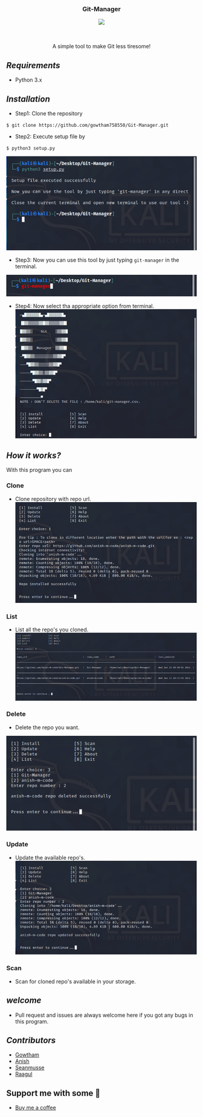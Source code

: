<h3 align="center">Git-Manager</h3>
<p align="center">
  <img src="https://img.shields.io/badge/license-GNU GPL V3.0-blue.svg">
</p>
<br>
<p align="center">A simple tool to make Git less tiresome!</p>

## ***Requirements***
* Python 3.x

## ***Installation***
* Step1: Clone the repository 
```
$ git clone https://github.com/gowtham758550/Git-Manager.git
```
* Step2: Execute setup file by 
```
$ python3 setup.py
```
![](https://github.com/gowtham758550/Git-Manager/blob/master/Screenshots/Screenshot_20200621-104529~2.png)
* Step3: Now you can use this tool by just typing `git-manager` in the terminal. 

![](https://github.com/gowtham758550/Git-Manager/blob/master/Screenshots/Screenshot_20200621-105840~2.png)

* Step4: Now select tha appropriate option from terminal.
![](https://github.com/gowtham758550/Git-Manager/blob/master/Screenshots/Screenshot_20200621-105947~2.png)


## ***How it works?***

With this program you can 
### Clone
* Clone repository with repo url. 
![](https://github.com/gowtham758550/Git-Manager/blob/master/Screenshots/Screenshot_20200621-110634~2.png)
### List
* List all the repo's you cloned. 
![](https://github.com/gowtham758550/Git-Manager/blob/master/Screenshots/Screenshot_20200621-110736~2.png)
### Delete
* Delete the repo you want. 

![](https://github.com/gowtham758550/Git-Manager/blob/master/Screenshots/Screenshot_20200621-110806~2.png)

### Update
* Update the available repo's. 
![](https://github.com/gowtham758550/Git-Manager/blob/master/Screenshots/Screenshot_20200621-110712~2.png)
### Scan
* Scan for cloned repo's available in your storage. 

## ***welcome***
* Pull request and issues are always welcome here if you
got any bugs in this program.

## ***Contributors***
* [Gowtham](https://github.com/gowtham758550) 
* [Anish](https://github.com/anish-m-code)
* [Seanmusse](https://github.com/seanmusse) 
* [Raagul](https://github.com/Raagul26) 

## Support me with some 💸
* [Buy me a coffee](https://www.buymeacoffee.com/gowtham758550) 

